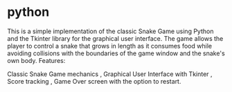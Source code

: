 # python
This is a simple implementation of the classic Snake Game using Python and the Tkinter library for the graphical user interface. The game allows the player to control a snake that grows in length as it consumes food while avoiding collisions with the boundaries of the game window and the snake's own body.
Features:

Classic Snake Game mechanics ,
Graphical User Interface with Tkinter ,
Score tracking ,
Game Over screen with the option to restart.
